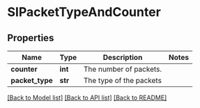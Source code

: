 # SIPacketTypeAndCounter

## Properties
Name | Type | Description | Notes
------------ | ------------- | ------------- | -------------
**counter** | **int** | The number of packets. | 
**packet_type** | **str** | The type of the packets | 

[[Back to Model list]](../README.md#documentation-for-models) [[Back to API list]](../README.md#documentation-for-api-endpoints) [[Back to README]](../README.md)

